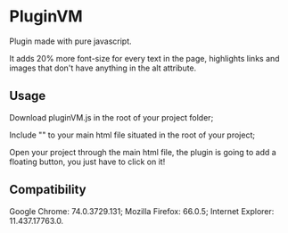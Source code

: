 # PluginVM

Plugin made with pure javascript.

It adds 20% more font-size for every text in the page, highlights links and images that don't have anything in the alt attribute.

## Usage

Download pluginVM.js in the root of your project folder;

Include "<script src="./pluginVM.js" defer></script>" to your main html file situated in the root of your project;

Open your project through the main html file, the plugin is going to add a floating button, you just have to click on it!

## Compatibility

Google Chrome: 74.0.3729.131;
Mozilla Firefox: 66.0.5;
Internet Explorer: 11.437.17763.0.

